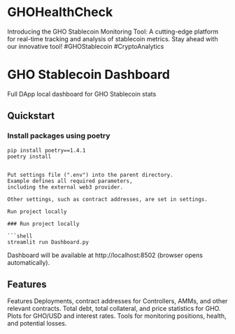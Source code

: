 # GHOHealthCheck
Introducing the GHO Stablecoin Monitoring Tool: A cutting-edge platform for real-time tracking and analysis of stablecoin metrics. Stay ahead with our innovative tool! #GHOStablecoin #CryptoAnalytics


# GHO Stablecoin Dashboard

Full DApp local dashboard for GHO Stablecoin stats

## Quickstart

### Install packages using poetry

```shell
pip install poetry==1.4.1
poetry install


Put settings file (".env") into the parent directory.
Example defines all required parameters,
including the external web3 provider.

Other settings, such as contract addresses, are set in settings.

Run project locally

### Run project locally

```shell
streamlit run Dashboard.py
```

Dashboard will be available at http://localhost:8502 (browser opens automatically).

## Features
Features
Deployments, contract addresses for Controllers, AMMs, and other relevant contracts.
Total debt, total collateral, and price statistics for GHO.
Plots for GHO/USD and interest rates.
Tools for monitoring positions, health, and potential losses.


